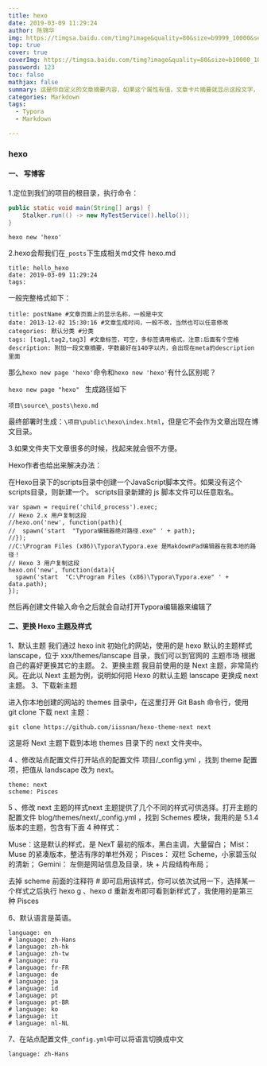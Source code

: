 ```yaml
---
title: hexo
date: 2019-03-09 11:29:24
author: 陈锦华
img: https://timgsa.baidu.com/timg?image&quality=80&size=b9999_10000&sec=1552126178244&di=f91e35bd99226c1869d4a6ad7af21e26&imgtype=0&src=http%3A%2F%2Fimg.linux.net.cn%2Fdata%2Fattachment%2Falbum%2F201405%2F24%2F114507d5op5pe5sdfy2595.jpg
top: true
cover: true
coverImg: https://timgsa.baidu.com/timg?image&quality=80&size=b10000_10000&sec=1552108537&di=ae81bd43cec59233982c93668a92c6b0&src=http://pic19.nipic.com/20120308/3145425_161900516000_2.jpg
password: 123
toc: false
mathjax: false
summary: 这是你自定义的文章摘要内容，如果这个属性有值，文章卡片摘要就显示这段文字，否则程序会自动截取文章的部分内容作为摘要
categories: Markdown
tags:
  - Typora
  - Markdown

---
```






### hexo

#### 一、 写博客

1.定位到我们的项目的根目录，执行命令：

```java
public static void main(String[] args) {
    Stalker.run(() -> new MyTestService().hello());
}
```



```
hexo new 'hexo'
```

2.hexo会帮我们在`_posts`下生成相关md文件  hexo.md

```
title: hello_hexo
date: 2019-03-09 11:29:24
tags:
```

一般完整格式如下：

```
title: postName #文章页面上的显示名称，一般是中文
date: 2013-12-02 15:30:16 #文章生成时间，一般不改，当然也可以任意修改
categories: 默认分类 #分类
tags: [tag1,tag2,tag3] #文章标签，可空，多标签请用格式，注意:后面有个空格
description: 附加一段文章摘要，字数最好在140字以内，会出现在meta的description里面
```

那么`hexo new page 'hexo'`命令和`hexo new 'hexo'`有什么区别呢？ 

`hexo new page "hexo" ` 生成路径如下

```
项目\source\_posts\hexo.md
```

最终部署时生成：`\项目\public\hexo\index.html`，但是它不会作为文章出现在博文目录。 

3.如果文件夹下文章很多的时候，找起来就会很不方便。 

Hexo作者也给出来解决办法： 

在Hexo目录下的scripts目录中创建一个JavaScript脚本文件。如果没有这个scripts目录，则新建一个。 scripts目录新建的 js 脚本文件可以任意取名。 

```
var spawn = require('child_process').exec;
// Hexo 2.x 用户复制这段
//hexo.on('new', function(path){
//  spawn('start  "Typora编辑器绝对路径.exe" ' + path);
//});
//C:\Program Files (x86)\Typora\Typora.exe 是MakdownPad编辑器在我本地的路径！
// Hexo 3 用户复制这段
hexo.on('new', function(data){
  spawn('start  "C:\Program Files (x86)\Typora\Typora.exe" ' + data.path);
});
```

然后再创建文件输入命令之后就会自动打开Typora编辑器来编辑了 

#### 二、更换 Hexo 主题及样式

1、默认主题
我们通过 hexo init 初始化的网站，使用的是 hexo 默认的主题样式 lanscape，位于 xxx/themes/lanscape 目录，我们可以到官网的 主题市场  根据自己的喜好更换其它的主题。
2、更换主题
我目前使用的是 Next 主题，非常简约风。在此以 Next 主题为例，说明如何把 Hexo 的默认主题 lanscape 更换成 next 主题。
3、下载新主题

进入你本地创建的网站的 themes 目录中，在这里打开 Git Bash 命令行，使用 git clone 下载 next 主题：

```
git clone https://github.com/iissnan/hexo-theme-next next
```

这是将 Next 主题下载到本地 themes 目录下的 next 文件夹中。

4 、修改站点配置文件打开站点的配置文件 项目/_config.yml ，找到 theme 配置项，把值从 landscape 改为 next。

```
theme: next
scheme: Pisces
```

5 、修改 next 主题的样式next 主题提供了几个不同的样式可供选择。打开主题的配置文件 blog/themes/next/_config.yml ，找到 Schemes 模块，我用的是 5.1.4 版本的主题，包含有下面 4 种样式：

Muse：这是默认的样式，是 NexT 最初的版本，黑白主调，大量留白；
Mist： Muse 的紧凑版本，整洁有序的单栏外观；
Pisces： 双栏 Scheme，小家碧玉似的清新；
Gemini： 左侧是网站信息及目录，块 + 片段结构布局；

去掉 scheme 前面的注释符 # 即可启用该样式，你可以依次试用一下，选择某一个样式之后执行 hexo g 、hexo d 重新发布即可看到新样式了，我使用的是第三种 Pisces

6、默认语言是英语。

```
language: en
# language: zh-Hans
# language: zh-hk
# language: zh-tw
# language: ru
# language: fr-FR
# language: de
# language: ja
# language: id
# language: pt
# language: pt-BR
# language: ko
# language: it
# language: nl-NL
```

7、在站点配置文件`_config.yml`中可以将语言切换成中文

```
language: zh-Hans
```







